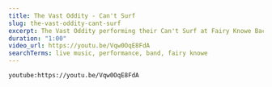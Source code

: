 ```yaml
---
title: The Vast Oddity - Can't Surf
slug: the-vast-oddity-cant-surf
excerpt: The Vast Oddity performing their Can't Surf at Fairy Knowe Backpackers
duration: "1:00"
video_url: https://youtu.be/Vqw0OqE8FdA
searchTerms: live music, performance, band, fairy knowe
---
```

`youtube:https://youtu.be/Vqw0OqE8FdA`